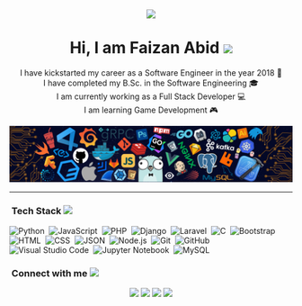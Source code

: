<h1 align="center">
  <p align="center">
    <img style="width:8rem; height:auto" src="https://cdn.dribbble.com/users/1787323/screenshots/10091971/media/d43c019bfeff34be8816481e843ea8c1.png"/>
  </p>
  Hi, I am Faizan Abid
  <a target="_blank">
    <img src="https://github.com/JayantGoel001/JayantGoel001/blob/master/GIF/Hi.gif" width="40px" />
  </a>
</h1>


<p align="center" width="150px">
  I have kickstarted my career as a Software Engineer in the year 2018 📆 <br>
  I have completed my B.Sc. in the Software Engineering 🎓<br>
  I am currently working as a Full Stack Developer 💻<br>
  I am learning Game Development 🎮
</p>


<p align="center"><img src="https://raw.githubusercontent.com/KevinPatel04/KevinPatel04/master/header.png"></p>


---


### &nbsp;Tech Stack  <img src = "https://media2.giphy.com/media/QssGEmpkyEOhBCb7e1/giphy.gif?cid=ecf05e47a0n3gi1bfqntqmob8g9aid1oyj2wr3ds3mg700bl&rid=giphy.gif" width = 24px>

![Python](https://img.shields.io/badge/-Python-05122A?style=flat&logo=python)&nbsp;
![JavaScript](https://img.shields.io/badge/-JavaScript-05122A?style=flat&logo=javascript)&nbsp;
![PHP](https://img.shields.io/badge/-PHP-05122A?style=flat&logo=php&logoColor=777BB4)&nbsp;
![Django](https://img.shields.io/badge/-Django-05122A?style=flat&logo=django&logoColor=092E20)&nbsp;
![Laravel](https://img.shields.io/badge/-Laravel-05122A?style=flat&logo=laravel&logoColor=FF2D20)&nbsp;
![C](https://img.shields.io/badge/-C-05122A?style=flat&logo=C&logoColor=A8B9CC)&nbsp;
![Bootstrap](https://img.shields.io/badge/-Bootstrap-05122A?style=flat&logo=bootstrap&logoColor=563D7C)&nbsp;
![HTML](https://img.shields.io/badge/-HTML-05122A?style=flat&logo=HTML5)&nbsp;
![CSS](https://img.shields.io/badge/-CSS-05122A?style=flat&logo=CSS3&logoColor=1572B6)&nbsp;
![JSON](https://img.shields.io/badge/-JSON-05122A?style=flat&logo=json&logoColor=000000)&nbsp;
![Node.js](https://img.shields.io/badge/-Node.js-05122A?style=flat&logo=node.js&logoColor=339933)&nbsp;
![Git](https://img.shields.io/badge/-Git-05122A?style=flat&logo=git)&nbsp;
![GitHub](https://img.shields.io/badge/-GitHub-05122A?style=flat&logo=github)&nbsp;
![Visual Studio Code](https://img.shields.io/badge/-Visual%20Studio%20Code-05122A?style=flat&logo=visual-studio-code&logoColor=007ACC)&nbsp;
![Jupyter Notebook](https://img.shields.io/badge/-Jupyter%20Notebook-05122A?style=flat&logo=jupyter&logoColor=F37626)&nbsp;
![MySQL](https://img.shields.io/badge/-MySQL-05122A?style=flat&logo=mysql&logoColor=4479A1)&nbsp;

### &nbsp;Connect with me <img src="https://github.com/JayantGoel001/JayantGoel001/blob/master/GIF/Handshake.gif" width = 56px>

<p align="center">
<a href="https://www.linkedin.com/in/faizanabid36"><img src="https://img.shields.io/badge/-Faizan%20Abid-0077B5?style=for-the-badge&logo=Linkedin&logoColor=white"/></a>
<a href="mailto:faizanabid36@gmail.com"><img src="https://img.shields.io/badge/-faizanabid36@gmail.com-D14836?style=for-the-badge&logo=Gmail&logoColor=white"/></a>
<a href="https://instagram.com/_faizan_abid"><img src="https://img.shields.io/badge/-_faizan_abid-E4405F?style=for-the-badge&logo=Instagram&logoColor=white"/></a>
<a href="https://twitter.com/_faizan_abid"><img src="https://img.shields.io/badge/-_faizan_abid-1DA1F2?style=for-the-badge&logo=twitter&logoColor=white"/></a>
</p>
